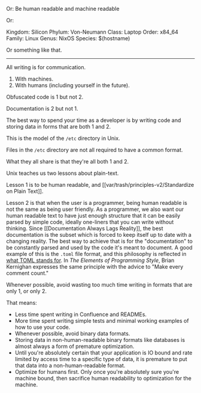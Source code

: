 Or: Be human readable and machine readable

Or:

Kingdom: Silicon
Phylum: Von-Neumann
Class: Laptop
Order: x84_64
Family: Linux
Genus: NixOS
Species: $(hostname)

Or something like that.

---

All writing is for communication.

1. With machines.
2. With humans (including yourself in the future).

Obfuscated code is 1 but not 2.

Documentation is 2 but not 1.

The best way to spend your time as a developer is by writing code and storing data in forms that are both 1 and 2.

This is the model of the `/etc` directory in Unix.

Files in the `/etc` directory are not all required to have a common format.

What they all share is that they're all both 1 and 2.

Unix teaches us two lessons about plain-text.

Lesson 1 is to be human readable, and [[var/trash/principles-v2/Standardize on Plain Text]].

Lesson 2 is that when the user is a programmer, being human readable is not the same as being user friendly. As a programmer, we also want our human readable text to have just enough structure that it can be easily parsed by simple code, ideally one-liners that you can write without thinking. Since [[Documentation Always Lags Reality]], the best documentation is the subset which is forced to keep itself up to date with a changing reality. The best way to achieve that is for the "documentation" to be constantly parsed and used by the code it's meant to document. A good example of this is the `.toml` file format, and this philosophy is reflected in [what TOML stands for](https://toml.io/en). In *The Elements of Programming Style*, Brian Kernighan expresses the same principle with the advice to "Make every comment count."

Whenever possible, avoid wasting too much time writing in formats that are only 1, or only 2.

That means:
- Less time spent writing in Confluence and READMEs.
- More time spent writing simple tests and minimal working examples of how to use your code.
- Whenever possible, avoid binary data formats.
- Storing data in non-human-readable binary formats like databases is almost always a form of premature optimization.
- Until you're absolutely certain that your application is IO bound and rate limited by access time to a specific type of data, it is premature to put that data into a non-human-readable format.
- Optimize for humans first. Only once you're absolutely sure you're machine bound, then sacrifice human readability to optimization for the machine.